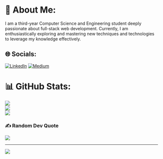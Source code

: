 # 💫 About Me:
I am a third-year Computer Science and Engineering student deeply passionate about full-stack web development. Currently, I am enthusiastically exploring and mastering new techniques and technologies to leverage my knowledge effectively.


## 🌐 Socials:
[![LinkedIn](https://img.shields.io/badge/LinkedIn-%230077B5.svg?logo=linkedin&logoColor=white)](https://linkedin.com/in/pooja-venkatesh-naik-6a1755243) [![Medium](https://img.shields.io/badge/Medium-12100E?logo=medium&logoColor=white)](https://medium.com/@poojanaik.932004) 


# 📊 GitHub Stats:
![](https://github-readme-stats.vercel.app/api?username=8905096423&theme=dark&hide_border=true&include_all_commits=true&count_private=true)<br/>
![](https://github-readme-streak-stats.herokuapp.com/?user=8905096423&theme=dark&hide_border=true)<br/>
![](https://github-readme-stats.vercel.app/api/top-langs/?username=8905096423&theme=dark&hide_border=true&include_all_commits=true&count_private=true&layout=compact)

### ✍️ Random Dev Quote
![](https://quotes-github-readme.vercel.app/api?type=horizontal&theme=radical)

---
[![](https://visitcount.itsvg.in/api?id=8905096423&icon=0&color=0)](https://visitcount.itsvg.in)

<!-- Proudly created with GPRM ( https://gprm.itsvg.in ) -->
